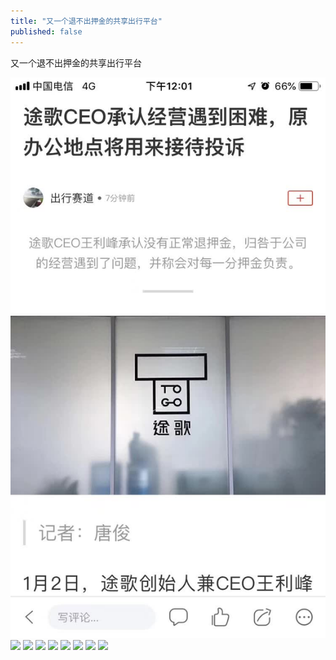 ```yaml
---
title: "又一个退不出押金的共享出行平台"
published: false
---
```

又一个退不出押金的共享出行平台

![](./1.jpg)
![](./2.jpg)
![](./3.jpg)
![](./4.jpg)
![](./5.jpg)
![](./6.jpg)
![](./7.jpg)
![](./8.jpg)
![](./9.jpg)
